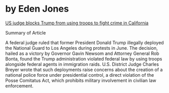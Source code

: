 <h1>by Eden Jones </h1>

<p><a href= "TheWeekendTakestheStageANight.html" target= "blank">US judge blocks Trump from using troops to fight crime in California </a></p>
<p>Summary of Article</p>
<p> A federal judge ruled that former President Donald Trump illegally deployed the National Guard to Los Angeles during protests in June. The decision, hailed as a victory by Governor Gavin Newsom and Attorney General Rob Bonta, found the Trump administration violated federal law by using troops alongside federal agents in immigration raids. U.S. District Judge Charles Breyer wrote that such deployments raise concerns about the creation of a national police force under presidential control, a direct violation of the Posse Comitatus Act, which prohibits military involvement in civilian law enforcement.</p>
